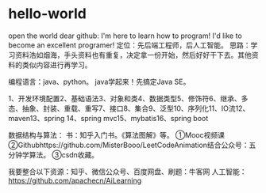 # hello-world
open the world
dear github:
  I'm here to learn how to program!
  I'd like to become an excellent programer!
定位：先后端工程师，后人工智能。
思路：学习资料浩如烟海，手头资料也有重复，决定拿一份开始，然后好好干下去。其他资料的类似内容进行再学习。

编程语言：java、python。
java学起来！先搞定Java SE。

1、开发环境配置2、基础语法3、对象和类4、数据类型5、修饰符6、继承、多态、抽象、封装、重载、重写7、接口8、集合9、泛型10、序列化11、IO流12、maven13、spring
14、spring mvc15、mybatis16、spring boot

数据结构与算法：
书：知乎入门书。《算法图解》等。
①Mooc视频课
②Githubhttps://github.com/MisterBooo/LeetCodeAnimation结合公众号：五分钟学算法。
③csdn收藏。


我要整合以下资源：知乎、微信公众号、百度网盘、刷题：牛客网
人工智能：https://github.com/apachecn/AiLearning


